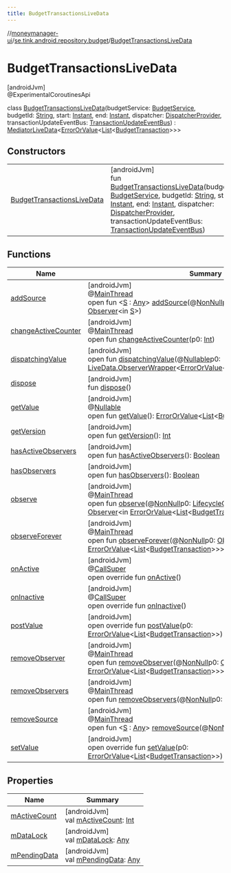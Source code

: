 ```yaml
---
title: BudgetTransactionsLiveData
---
```

//[moneymanager-ui](../../../index.html)/[se.tink.android.repository.budget](../index.html)/[BudgetTransactionsLiveData](index.html)



# BudgetTransactionsLiveData



[androidJvm]\
@ExperimentalCoroutinesApi



class [BudgetTransactionsLiveData](index.html)(budgetService: [BudgetService](../../com.tink.service.budget/-budget-service/index.html), budgetId: [String](https://kotlinlang.org/api/latest/jvm/stdlib/kotlin/-string/index.html), start: [Instant](https://developer.android.com/reference/kotlin/java/time/Instant.html), end: [Instant](https://developer.android.com/reference/kotlin/java/time/Instant.html), dispatcher: [DispatcherProvider](../../com.tink.service.util/-dispatcher-provider/index.html), transactionUpdateEventBus: [TransactionUpdateEventBus](../../se.tink.android.repository.transaction/-transaction-update-event-bus/index.html)) : [MediatorLiveData](https://developer.android.com/reference/kotlin/androidx/lifecycle/MediatorLiveData.html)&lt;[ErrorOrValue](../../se.tink.android.livedata/-error-or-value/index.html)&lt;[List](https://kotlinlang.org/api/latest/jvm/stdlib/kotlin.collections/-list/index.html)&lt;[BudgetTransaction](../../com.tink.model.budget/index.html#-1403204114%2FClasslikes%2F1000845458)&gt;&gt;&gt;



## Constructors


| | |
|---|---|
| [BudgetTransactionsLiveData](-budget-transactions-live-data.html) | [androidJvm]<br>fun [BudgetTransactionsLiveData](-budget-transactions-live-data.html)(budgetService: [BudgetService](../../com.tink.service.budget/-budget-service/index.html), budgetId: [String](https://kotlinlang.org/api/latest/jvm/stdlib/kotlin/-string/index.html), start: [Instant](https://developer.android.com/reference/kotlin/java/time/Instant.html), end: [Instant](https://developer.android.com/reference/kotlin/java/time/Instant.html), dispatcher: [DispatcherProvider](../../com.tink.service.util/-dispatcher-provider/index.html), transactionUpdateEventBus: [TransactionUpdateEventBus](../../se.tink.android.repository.transaction/-transaction-update-event-bus/index.html)) |


## Functions


| Name | Summary |
|---|---|
| [addSource](index.html#-64157780%2FFunctions%2F1000845458) | [androidJvm]<br>@[MainThread](https://developer.android.com/reference/kotlin/androidx/annotation/MainThread.html)<br>open fun &lt;[S](index.html#-64157780%2FFunctions%2F1000845458) : [Any](https://kotlinlang.org/api/latest/jvm/stdlib/kotlin/-any/index.html)&gt; [addSource](index.html#-64157780%2FFunctions%2F1000845458)(@[NonNull](https://developer.android.com/reference/kotlin/androidx/annotation/NonNull.html)p0: [LiveData](https://developer.android.com/reference/kotlin/androidx/lifecycle/LiveData.html)&lt;[S](index.html#-64157780%2FFunctions%2F1000845458)&gt;, @[NonNull](https://developer.android.com/reference/kotlin/androidx/annotation/NonNull.html)p1: [Observer](https://developer.android.com/reference/kotlin/androidx/lifecycle/Observer.html)&lt;in [S](index.html#-64157780%2FFunctions%2F1000845458)&gt;) |
| [changeActiveCounter](../../se.tink.android.repository.transaction/-category-transaction-pages-live-data/index.html#-1482381820%2FFunctions%2F1000845458) | [androidJvm]<br>@[MainThread](https://developer.android.com/reference/kotlin/androidx/annotation/MainThread.html)<br>open fun [changeActiveCounter](../../se.tink.android.repository.transaction/-category-transaction-pages-live-data/index.html#-1482381820%2FFunctions%2F1000845458)(p0: [Int](https://kotlinlang.org/api/latest/jvm/stdlib/kotlin/-int/index.html)) |
| [dispatchingValue](index.html#-574409575%2FFunctions%2F1000845458) | [androidJvm]<br>open fun [dispatchingValue](index.html#-574409575%2FFunctions%2F1000845458)(@[Nullable](https://developer.android.com/reference/kotlin/androidx/annotation/Nullable.html)p0: [LiveData.ObserverWrapper](https://developer.android.com/reference/kotlin/androidx/lifecycle/LiveData.ObserverWrapper.html)&lt;[ErrorOrValue](../../se.tink.android.livedata/-error-or-value/index.html)&lt;[List](https://kotlinlang.org/api/latest/jvm/stdlib/kotlin.collections/-list/index.html)&lt;[BudgetTransaction](../../com.tink.model.budget/index.html#-1403204114%2FClasslikes%2F1000845458)&gt;&gt;&gt;?) |
| [dispose](dispose.html) | [androidJvm]<br>fun [dispose](dispose.html)() |
| [getValue](../../se.tink.android.repository.transaction/-category-transaction-pages-live-data/index.html#685674515%2FFunctions%2F1000845458) | [androidJvm]<br>@[Nullable](https://developer.android.com/reference/kotlin/androidx/annotation/Nullable.html)<br>open fun [getValue](../../se.tink.android.repository.transaction/-category-transaction-pages-live-data/index.html#685674515%2FFunctions%2F1000845458)(): [ErrorOrValue](../../se.tink.android.livedata/-error-or-value/index.html)&lt;[List](https://kotlinlang.org/api/latest/jvm/stdlib/kotlin.collections/-list/index.html)&lt;[BudgetTransaction](../../com.tink.model.budget/index.html#-1403204114%2FClasslikes%2F1000845458)&gt;&gt;? |
| [getVersion](../../se.tink.android.repository.transaction/-category-transaction-pages-live-data/index.html#-256882484%2FFunctions%2F1000845458) | [androidJvm]<br>open fun [getVersion](../../se.tink.android.repository.transaction/-category-transaction-pages-live-data/index.html#-256882484%2FFunctions%2F1000845458)(): [Int](https://kotlinlang.org/api/latest/jvm/stdlib/kotlin/-int/index.html) |
| [hasActiveObservers](../../se.tink.android.repository.transaction/-category-transaction-pages-live-data/index.html#-1328333103%2FFunctions%2F1000845458) | [androidJvm]<br>open fun [hasActiveObservers](../../se.tink.android.repository.transaction/-category-transaction-pages-live-data/index.html#-1328333103%2FFunctions%2F1000845458)(): [Boolean](https://kotlinlang.org/api/latest/jvm/stdlib/kotlin/-boolean/index.html) |
| [hasObservers](../../se.tink.android.repository.transaction/-category-transaction-pages-live-data/index.html#-1046544021%2FFunctions%2F1000845458) | [androidJvm]<br>open fun [hasObservers](../../se.tink.android.repository.transaction/-category-transaction-pages-live-data/index.html#-1046544021%2FFunctions%2F1000845458)(): [Boolean](https://kotlinlang.org/api/latest/jvm/stdlib/kotlin/-boolean/index.html) |
| [observe](index.html#749313535%2FFunctions%2F1000845458) | [androidJvm]<br>@[MainThread](https://developer.android.com/reference/kotlin/androidx/annotation/MainThread.html)<br>open fun [observe](index.html#749313535%2FFunctions%2F1000845458)(@[NonNull](https://developer.android.com/reference/kotlin/androidx/annotation/NonNull.html)p0: [LifecycleOwner](https://developer.android.com/reference/kotlin/androidx/lifecycle/LifecycleOwner.html), @[NonNull](https://developer.android.com/reference/kotlin/androidx/annotation/NonNull.html)p1: [Observer](https://developer.android.com/reference/kotlin/androidx/lifecycle/Observer.html)&lt;in [ErrorOrValue](../../se.tink.android.livedata/-error-or-value/index.html)&lt;[List](https://kotlinlang.org/api/latest/jvm/stdlib/kotlin.collections/-list/index.html)&lt;[BudgetTransaction](../../com.tink.model.budget/index.html#-1403204114%2FClasslikes%2F1000845458)&gt;&gt;&gt;) |
| [observeForever](index.html#1766802971%2FFunctions%2F1000845458) | [androidJvm]<br>@[MainThread](https://developer.android.com/reference/kotlin/androidx/annotation/MainThread.html)<br>open fun [observeForever](index.html#1766802971%2FFunctions%2F1000845458)(@[NonNull](https://developer.android.com/reference/kotlin/androidx/annotation/NonNull.html)p0: [Observer](https://developer.android.com/reference/kotlin/androidx/lifecycle/Observer.html)&lt;in [ErrorOrValue](../../se.tink.android.livedata/-error-or-value/index.html)&lt;[List](https://kotlinlang.org/api/latest/jvm/stdlib/kotlin.collections/-list/index.html)&lt;[BudgetTransaction](../../com.tink.model.budget/index.html#-1403204114%2FClasslikes%2F1000845458)&gt;&gt;&gt;) |
| [onActive](index.html#1643158172%2FFunctions%2F1000845458) | [androidJvm]<br>@[CallSuper](https://developer.android.com/reference/kotlin/androidx/annotation/CallSuper.html)<br>open override fun [onActive](index.html#1643158172%2FFunctions%2F1000845458)() |
| [onInactive](index.html#-1916013673%2FFunctions%2F1000845458) | [androidJvm]<br>@[CallSuper](https://developer.android.com/reference/kotlin/androidx/annotation/CallSuper.html)<br>open override fun [onInactive](index.html#-1916013673%2FFunctions%2F1000845458)() |
| [postValue](index.html#-21393588%2FFunctions%2F1000845458) | [androidJvm]<br>open override fun [postValue](index.html#-21393588%2FFunctions%2F1000845458)(p0: [ErrorOrValue](../../se.tink.android.livedata/-error-or-value/index.html)&lt;[List](https://kotlinlang.org/api/latest/jvm/stdlib/kotlin.collections/-list/index.html)&lt;[BudgetTransaction](../../com.tink.model.budget/index.html#-1403204114%2FClasslikes%2F1000845458)&gt;&gt;) |
| [removeObserver](index.html#54815914%2FFunctions%2F1000845458) | [androidJvm]<br>@[MainThread](https://developer.android.com/reference/kotlin/androidx/annotation/MainThread.html)<br>open fun [removeObserver](index.html#54815914%2FFunctions%2F1000845458)(@[NonNull](https://developer.android.com/reference/kotlin/androidx/annotation/NonNull.html)p0: [Observer](https://developer.android.com/reference/kotlin/androidx/lifecycle/Observer.html)&lt;in [ErrorOrValue](../../se.tink.android.livedata/-error-or-value/index.html)&lt;[List](https://kotlinlang.org/api/latest/jvm/stdlib/kotlin.collections/-list/index.html)&lt;[BudgetTransaction](../../com.tink.model.budget/index.html#-1403204114%2FClasslikes%2F1000845458)&gt;&gt;&gt;) |
| [removeObservers](../../se.tink.android.repository.transaction/-category-transaction-pages-live-data/index.html#1487287389%2FFunctions%2F1000845458) | [androidJvm]<br>@[MainThread](https://developer.android.com/reference/kotlin/androidx/annotation/MainThread.html)<br>open fun [removeObservers](../../se.tink.android.repository.transaction/-category-transaction-pages-live-data/index.html#1487287389%2FFunctions%2F1000845458)(@[NonNull](https://developer.android.com/reference/kotlin/androidx/annotation/NonNull.html)p0: [LifecycleOwner](https://developer.android.com/reference/kotlin/androidx/lifecycle/LifecycleOwner.html)) |
| [removeSource](index.html#-676371886%2FFunctions%2F1000845458) | [androidJvm]<br>@[MainThread](https://developer.android.com/reference/kotlin/androidx/annotation/MainThread.html)<br>open fun &lt;[S](index.html#-676371886%2FFunctions%2F1000845458) : [Any](https://kotlinlang.org/api/latest/jvm/stdlib/kotlin/-any/index.html)&gt; [removeSource](index.html#-676371886%2FFunctions%2F1000845458)(@[NonNull](https://developer.android.com/reference/kotlin/androidx/annotation/NonNull.html)p0: [LiveData](https://developer.android.com/reference/kotlin/androidx/lifecycle/LiveData.html)&lt;[S](index.html#-676371886%2FFunctions%2F1000845458)&gt;) |
| [setValue](index.html#-740957068%2FFunctions%2F1000845458) | [androidJvm]<br>open override fun [setValue](index.html#-740957068%2FFunctions%2F1000845458)(p0: [ErrorOrValue](../../se.tink.android.livedata/-error-or-value/index.html)&lt;[List](https://kotlinlang.org/api/latest/jvm/stdlib/kotlin.collections/-list/index.html)&lt;[BudgetTransaction](../../com.tink.model.budget/index.html#-1403204114%2FClasslikes%2F1000845458)&gt;&gt;) |


## Properties


| Name | Summary |
|---|---|
| [mActiveCount](../../se.tink.android.repository.transaction/-category-transaction-pages-live-data/index.html#-163308686%2FProperties%2F1000845458) | [androidJvm]<br>val [mActiveCount](../../se.tink.android.repository.transaction/-category-transaction-pages-live-data/index.html#-163308686%2FProperties%2F1000845458): [Int](https://kotlinlang.org/api/latest/jvm/stdlib/kotlin/-int/index.html) |
| [mDataLock](../../se.tink.android.repository.transaction/-category-transaction-pages-live-data/index.html#-1918813974%2FProperties%2F1000845458) | [androidJvm]<br>val [mDataLock](../../se.tink.android.repository.transaction/-category-transaction-pages-live-data/index.html#-1918813974%2FProperties%2F1000845458): [Any](https://kotlinlang.org/api/latest/jvm/stdlib/kotlin/-any/index.html) |
| [mPendingData](../../se.tink.android.repository.transaction/-category-transaction-pages-live-data/index.html#230544954%2FProperties%2F1000845458) | [androidJvm]<br>val [mPendingData](../../se.tink.android.repository.transaction/-category-transaction-pages-live-data/index.html#230544954%2FProperties%2F1000845458): [Any](https://kotlinlang.org/api/latest/jvm/stdlib/kotlin/-any/index.html) |

